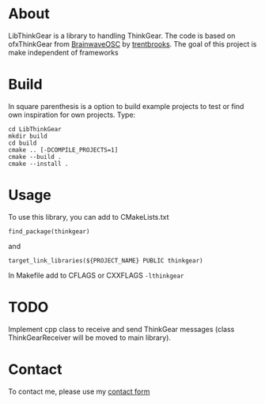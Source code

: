 # About
LibThinkGear is a library to handling ThinkGear. 
The code is based on ofxThinkGear from [BrainwaveOSC](https://github.com/trentbrooks/BrainWaveOSC) by [trentbrooks](https://github.com/trentbrooks).
The goal of this project is make independent of frameworks

# Build
In square parenthesis is a option to build example projects to test or find own inspiration for own projects.
Type:
```
cd LibThinkGear
mkdir build
cd build
cmake .. [-DCOMPILE_PROJECTS=1]
cmake --build .
cmake --install .
```

# Usage
To use this library, you can add to CMakeLists.txt
```
find_package(thinkgear)
```
and
```
target_link_libraries(${PROJECT_NAME} PUBLIC thinkgear)
```

In Makefile add to CFLAGS or CXXFLAGS ```-lthinkgear```

# TODO
Implement cpp class to receive and send ThinkGear messages (class ThinkGearReceiver will be moved to main library).

# Contact
To contact me, please use my [contact form](https://freeshell.de/~arturwro/contact.php?lang=en)

